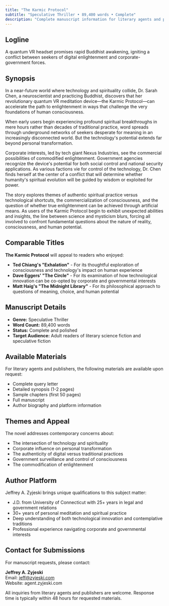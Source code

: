 ```yaml
---
title: "The Karmic Protocol"
subtitle: "Speculative Thriller • 89,400 words • Complete"
description: "Complete manuscript information for literary agents and publishers"
---
```


## Logline

A quantum VR headset promises rapid Buddhist awakening, igniting a conflict between seekers of digital enlightenment and corporate-government forces.

## Synopsis

In a near-future world where technology and spirituality collide, Dr. Sarah Chen, a neuroscientist and practicing Buddhist, discovers that her revolutionary quantum VR meditation device—the Karmic Protocol—can accelerate the path to enlightenment in ways that challenge the very foundations of human consciousness.

When early users begin experiencing profound spiritual breakthroughs in mere hours rather than decades of traditional practice, word spreads through underground networks of seekers desperate for meaning in an increasingly disconnected world. But the technology's potential extends far beyond personal transformation.

Corporate interests, led by tech giant Nexus Industries, see the commercial possibilities of commodified enlightenment. Government agencies recognize the device's potential for both social control and national security applications. As various factions vie for control of the technology, Dr. Chen finds herself at the center of a conflict that will determine whether humanity's spiritual evolution will be guided by wisdom or exploited for power.

The story explores themes of authentic spiritual practice versus technological shortcuts, the commercialization of consciousness, and the question of whether true enlightenment can be achieved through artificial means. As users of the Karmic Protocol begin to exhibit unexpected abilities and insights, the line between science and mysticism blurs, forcing all involved to confront fundamental questions about the nature of reality, consciousness, and human potential.

## Comparable Titles

**The Karmic Protocol** will appeal to readers who enjoyed:

- **Ted Chiang's "Exhalation"** - For its thoughtful exploration of consciousness and technology's impact on human experience
- **Dave Eggers' "The Circle"** - For its examination of how technological innovation can be co-opted by corporate and governmental interests
- **Matt Haig's "The Midnight Library"** - For its philosophical approach to questions of meaning, choice, and human potential

## Manuscript Details

- **Genre:** Speculative Thriller
- **Word Count:** 89,400 words
- **Status:** Complete and polished
- **Target Audience:** Adult readers of literary science fiction and speculative fiction

## Available Materials

For literary agents and publishers, the following materials are available upon request:

- Complete query letter
- Detailed synopsis (1-2 pages)
- Sample chapters (first 50 pages)
- Full manuscript
- Author biography and platform information

## Themes and Appeal

The novel addresses contemporary concerns about:
- The intersection of technology and spirituality
- Corporate influence on personal transformation
- The authenticity of digital versus traditional practices
- Government surveillance and control of consciousness
- The commodification of enlightenment

## Author Platform

Jeffrey A. Zyjeski brings unique qualifications to this subject matter:
- J.D. from University of Connecticut with 25+ years in legal and government relations
- 30+ years of personal meditation and spiritual practice
- Deep understanding of both technological innovation and contemplative traditions
- Professional experience navigating corporate and governmental interests

## Contact for Submissions

For manuscript requests, please contact:

**Jeffrey A. Zyjeski**  
Email: jeff@zyjeski.com  
Website: agent.zyjeski.com

All inquiries from literary agents and publishers are welcome. Response time is typically within 48 hours for requested materials.

